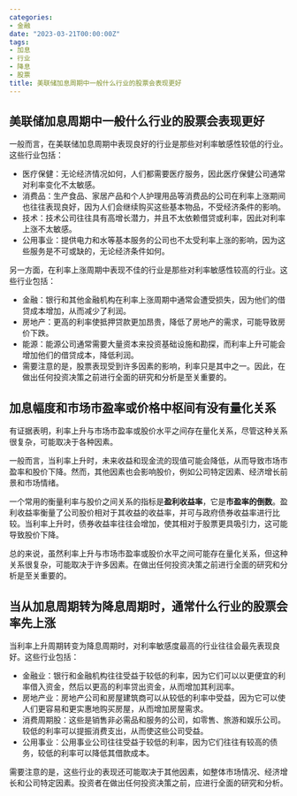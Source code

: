 ```yaml
---
categories:
- 金融
date: "2023-03-21T00:00:00Z"
tags:
- 加息
- 行业
- 降息
- 股票
title: 美联储加息周期中一般什么行业的股票会表现更好
---
```


## 美联储加息周期中一般什么行业的股票会表现更好

一般而言，在美联储加息周期中表现良好的行业是那些对利率敏感性较低的行业。这些行业包括：

- 医疗保健：无论经济情况如何，人们都需要医疗服务，因此医疗保健公司通常对利率变化不太敏感。
- 消费品：生产食品、家居产品和个人护理用品等消费品的公司在利率上涨期间也往往表现良好，因为人们会继续购买这些基本物品，不受经济条件的影响。
- 技术：技术公司往往具有高增长潜力，并且不太依赖借贷或利率，因此对利率上涨不太敏感。
- 公用事业：提供电力和水等基本服务的公司也不太受利率上涨的影响，因为这些服务是不可或缺的，无论经济条件如何。

另一方面，在利率上涨周期中表现不佳的行业是那些对利率敏感性较高的行业。这些行业包括：

- 金融：银行和其他金融机构在利率上涨周期中通常会遭受损失，因为他们的借贷成本增加，从而减少了利润。
- 房地产：更高的利率使抵押贷款更加昂贵，降低了房地产的需求，可能导致房价下跌。
- 能源：能源公司通常需要大量资本来投资基础设施和勘探，而利率上升可能会增加他们的借贷成本，降低利润。
- 需要注意的是，股票表现受到许多因素的影响，利率只是其中之一。因此，在做出任何投资决策之前进行全面的研究和分析是至关重要的。

## 加息幅度和市场市盈率或价格中枢间有没有量化关系

有证据表明，利率上升与市场市盈率或股价水平之间存在量化关系，尽管这种关系很复杂，可能取决于各种因素。

一般而言，当利率上升时，未来收益和现金流的现值可能会降低，从而导致市场市盈率和股价下降。然而，其他因素也会影响股价，例如公司特定因素、经济增长前景和市场情绪。

一个常用的衡量利率与股价之间关系的指标是**盈利收益率**，它是**市盈率的倒数**。盈利收益率衡量了公司股价相对于其收益的收益率，并可与政府债券收益率进行比较。当利率上升时，债券收益率往往会增加，使其相对于股票更具吸引力，这可能导致股价下降。

总的来说，虽然利率上升与市场市盈率或股价水平之间可能存在量化关系，但这种关系很复杂，可能取决于许多因素。在做出任何投资决策之前进行全面的研究和分析是至关重要的。

## 当从加息周期转为降息周期时，通常什么行业的股票会率先上涨

当利率上升周期转变为降息周期时，对利率敏感度最高的行业往往会最先表现良好。这些行业包括：

- 金融业：银行和金融机构往往受益于较低的利率，因为它们可以以更便宜的利率借入资金，然后以更高的利率贷出资金，从而增加其利润率。
- 房地产业：房地产公司和房屋建筑商可以从较低的利率中受益，因为它可以使人们更容易和更实惠地购买房屋，从而增加房屋需求。
- 消费周期股：这些是销售非必需品和服务的公司，如零售、旅游和娱乐公司。较低的利率可以提振消费支出，从而使这些公司受益。
- 公用事业：公用事业公司往往受益于较低的利率，因为它们往往有较高的债务，较低的利率可以降低其借款成本。

需要注意的是，这些行业的表现还可能取决于其他因素，如整体市场情况、经济增长和公司特定因素。投资者在做出任何投资决策之前，应进行全面的研究和分析。